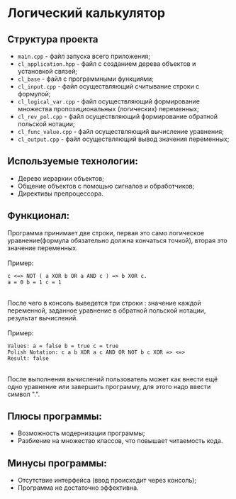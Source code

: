 Логический калькулятор
===================================================================================================================================
Структура проекта
-----------
* `main.cpp` - файл запуска всего приложения;
* `cl_application.hpp` - файл с созданием дерева объектов и установкой связей;
* `cl_base` - файл с программными функциями;
* `cl_input.cpp` - файл осуществляющий считывание строки с формулой;
* `cl_logical_var.cpp` - файл осуществляющий формирование множества пропозициональных (логических) переменных;
* `cl_rev_pol.cpp` - файл осуществляющий формирование обратной польской нотации;
* `cl_func_value.cpp` - файл осуществляющий вычисление уравнения;
* `cl_output.cpp` - файл осуществляющий вывод значения переменных;

Используемые технологии:
-----------
* Дерево иерархии объектов;
* Общение объектов с помощью сигналов и обработчиков;
* Директивы препроцессора.

Функционал:
-----------
Программа принимает две строки, первая это само логическое уравнение(формула обязательно должна кончаться точкой), вторая это значение переменных.\
\
Пример:
```
c <=> NOT ( a XOR b OR a AND c ) => b XOR c.
a = 0 b = 1 c = 1
```
\
После чего в консоль выведется три строки : значение каждой переменной, заданное уравнение в обратной польской нотации, результат вычислений.\
\
Пример:
```
Values: a = false b = true c = true
Polish Notation: c a b XOR a c AND OR NOT b c XOR => <=>
Result: false
```
\
После выполнения вычислений пользователь может как внести ещё одно уравнение или завершить программу, для этого надо ввести символ ".".

Плюсы программы:
-----------
* Возможность модернизации программы;
* Разбиение на множество классов, что повышает читаемость кода.

Минусы программы:
-----------
* Отсутствие интерфейса (ввод происходит через консоль);
* Программа не достаточно эффективна.
